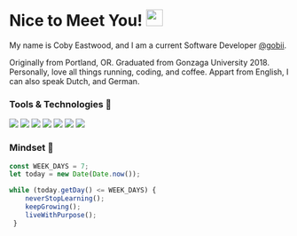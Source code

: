 # Nice to Meet You! <img src="https://raw.githubusercontent.com/MartinHeinz/MartinHeinz/master/wave.gif" width="30px">
My name is Coby Eastwood, and I am a current Software Developer [@gobii](https://www.gobii.com/landing). 

Originally from Portland, OR. Graduated from Gonzaga University 2018. Personally, love all things running, coding, and coffee. Appart from English, I can also speak Dutch, and German.

### Tools & Technologies :nut_and_bolt:
![](https://img.shields.io/badge/Code-JavaScript-informational?style=flat&logo=javascript&logoColor=white&color=9cf)
![](https://img.shields.io/badge/Code-TypeScript-informational?style=flat&logo=typescript&logoColor=white&color=9cf)
![](https://img.shields.io/badge/Code-Python-informational?style=flat&logo=python&logoColor=white&color=9cf)
![](https://img.shields.io/badge/Code-Go-informational?style=flat&logo=go&logoColor=white&color=9cf)
![](https://img.shields.io/badge/Tools-Git-informational?style=flat&logo=git&logoColor=white&color=yellow)
![](https://img.shields.io/badge/Tools-React-informational?style=flat&logo=react&logoColor=white&color=yellow)
![](https://img.shields.io/badge/Tools-PostgreSQL-informational?style=flat&logo=postgresql&logoColor=white&color=yellow)

### Mindset :thought_balloon:

```javascript 
const WEEK_DAYS = 7;
let today = new Date(Date.now());

while (today.getDay() <= WEEK_DAYS) {
    neverStopLearning();
    keepGrowing();
    liveWithPurpose();
 }
```
